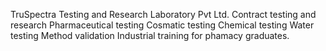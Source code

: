 TruSpectra Testing and Research Laboratory Pvt Ltd.
Contract testing and research
Pharmaceutical testing
Cosmatic testing
Chemical testing
Water testing
Method validation
Industrial training for phamacy graduates.
